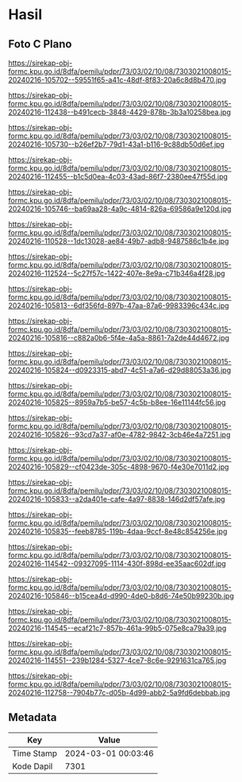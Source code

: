 # Hasil

## Foto C Plano

https://sirekap-obj-formc.kpu.go.id/8dfa/pemilu/pdpr/73/03/02/10/08/7303021008015-20240216-105702--59551f65-a41c-48df-8f83-20a6c8d8b470.jpg

https://sirekap-obj-formc.kpu.go.id/8dfa/pemilu/pdpr/73/03/02/10/08/7303021008015-20240216-112438--b491cecb-3848-4429-878b-3b3a10258bea.jpg

https://sirekap-obj-formc.kpu.go.id/8dfa/pemilu/pdpr/73/03/02/10/08/7303021008015-20240216-105730--b26ef2b7-79d1-43a1-b116-9c88db50d6ef.jpg

https://sirekap-obj-formc.kpu.go.id/8dfa/pemilu/pdpr/73/03/02/10/08/7303021008015-20240216-112455--b1c5d0ea-4c03-43ad-86f7-2380ee47f55d.jpg

https://sirekap-obj-formc.kpu.go.id/8dfa/pemilu/pdpr/73/03/02/10/08/7303021008015-20240216-105746--ba69aa28-4a9c-4814-826a-69586a9e120d.jpg

https://sirekap-obj-formc.kpu.go.id/8dfa/pemilu/pdpr/73/03/02/10/08/7303021008015-20240216-110528--1dc13028-ae84-49b7-adb8-9487586c1b4e.jpg

https://sirekap-obj-formc.kpu.go.id/8dfa/pemilu/pdpr/73/03/02/10/08/7303021008015-20240216-112524--5c27f57c-1422-407e-8e9a-c71b346a4f28.jpg

https://sirekap-obj-formc.kpu.go.id/8dfa/pemilu/pdpr/73/03/02/10/08/7303021008015-20240216-105813--6df356fd-897b-47aa-87a6-9983396c434c.jpg

https://sirekap-obj-formc.kpu.go.id/8dfa/pemilu/pdpr/73/03/02/10/08/7303021008015-20240216-105816--c882a0b6-5f4e-4a5a-8861-7a2de44d4672.jpg

https://sirekap-obj-formc.kpu.go.id/8dfa/pemilu/pdpr/73/03/02/10/08/7303021008015-20240216-105824--d0923315-abd7-4c51-a7a6-d29d88053a36.jpg

https://sirekap-obj-formc.kpu.go.id/8dfa/pemilu/pdpr/73/03/02/10/08/7303021008015-20240216-105825--8959a7b5-be57-4c5b-b8ee-16e11144fc56.jpg

https://sirekap-obj-formc.kpu.go.id/8dfa/pemilu/pdpr/73/03/02/10/08/7303021008015-20240216-105826--93cd7a37-af0e-4782-9842-3cb46e4a7251.jpg

https://sirekap-obj-formc.kpu.go.id/8dfa/pemilu/pdpr/73/03/02/10/08/7303021008015-20240216-105829--cf0423de-305c-4898-9670-f4e30e7011d2.jpg

https://sirekap-obj-formc.kpu.go.id/8dfa/pemilu/pdpr/73/03/02/10/08/7303021008015-20240216-105833--a2da401e-cafe-4a97-8838-146d2df57afe.jpg

https://sirekap-obj-formc.kpu.go.id/8dfa/pemilu/pdpr/73/03/02/10/08/7303021008015-20240216-105835--feeb8785-119b-4daa-9ccf-8e48c854256e.jpg

https://sirekap-obj-formc.kpu.go.id/8dfa/pemilu/pdpr/73/03/02/10/08/7303021008015-20240216-114542--09327095-1114-430f-898d-ee35aac602df.jpg

https://sirekap-obj-formc.kpu.go.id/8dfa/pemilu/pdpr/73/03/02/10/08/7303021008015-20240216-105846--b15cea4d-d990-4de0-b8d6-74e50b99230b.jpg

https://sirekap-obj-formc.kpu.go.id/8dfa/pemilu/pdpr/73/03/02/10/08/7303021008015-20240216-114545--ecaf21c7-857b-461a-99b5-075e8ca79a39.jpg

https://sirekap-obj-formc.kpu.go.id/8dfa/pemilu/pdpr/73/03/02/10/08/7303021008015-20240216-114551--239b1284-5327-4ce7-8c6e-9291631ca765.jpg

https://sirekap-obj-formc.kpu.go.id/8dfa/pemilu/pdpr/73/03/02/10/08/7303021008015-20240216-112758--7904b77c-d05b-4d99-abb2-5a9fd6debbab.jpg


## Metadata

| Key        | Value               |
| ---------- | ------------------- |
| Time Stamp | 2024-03-01 00:03:46 |
| Kode Dapil | 7301                |



